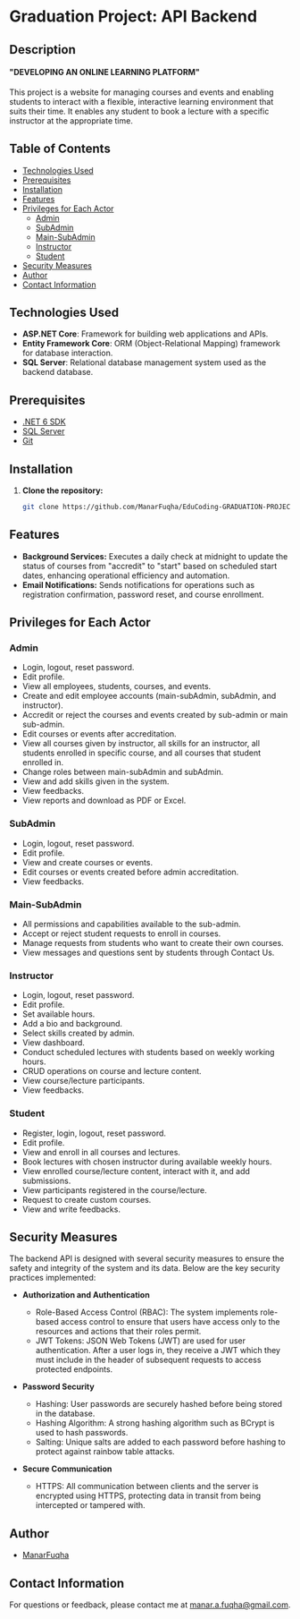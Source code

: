 # Graduation Project: API Backend

## Description
#### "DEVELOPING AN ONLINE LEARNING PLATFORM"
This project is a website for managing courses and events and enabling students to interact with a flexible, interactive learning environment that suits their time. It enables any student to book a lecture with a specific instructor at the appropriate time.

## Table of Contents
- [Technologies Used](#technologies-used)
- [Prerequisites](#prerequisites)
- [Installation](#installation)
- [Features](#features)
- [Privileges for Each Actor](#privileges-for-each-actor)
    - [Admin](#admin)
    - [SubAdmin](#subadmin)
    - [Main-SubAdmin](#main-subadmin)
    - [Instructor](#instructor)
    - [Student](#student)
- [Security Measures](#security-measures)
- [Author](#author)
- [Contact Information](#contact-information)

## Technologies Used
- **ASP.NET Core**: Framework for building web applications and APIs.
- **Entity Framework Core**: ORM (Object-Relational Mapping) framework for database interaction.
- **SQL Server**: Relational database management system used as the backend database.

## Prerequisites
- [.NET 6 SDK](https://dotnet.microsoft.com/download/dotnet/6.0)
- [SQL Server](https://www.microsoft.com/en-us/sql-server/sql-server-downloads)
- [Git](https://git-scm.com/downloads)

## Installation

1. **Clone the repository:**
   ```sh
   git clone https://github.com/ManarFuqha/EduCoding-GRADUATION-PROJECT.git

## Features

- **Background Services:** Executes a daily check at midnight to update the status of courses from "accredit" to "start" based on scheduled start dates, enhancing operational efficiency and automation.
- **Email Notifications:** Sends notifications for operations such as registration confirmation, password reset, and course enrollment.

## Privileges for Each Actor

### Admin
- Login, logout, reset password.
- Edit profile.
- View all employees, students, courses, and events.
- Create and edit employee accounts (main-subAdmin, subAdmin, and instructor).
- Accredit or reject the courses and events created by sub-admin or main sub-admin.
- Edit courses or events after accreditation.
- View all courses given by instructor, all skills for an instructor, all students enrolled in specific course, and all courses that student enrolled in.
- Change roles between main-subAdmin and subAdmin.
- View and add skills given in the system.
- View feedbacks.
- View reports and download as PDF or Excel.

### SubAdmin
- Login, logout, reset password.
- Edit profile.
- View and create courses or events.
- Edit courses or events created before admin accreditation.
- View feedbacks.

### Main-SubAdmin
- All permissions and capabilities available to the sub-admin.
- Accept or reject student requests to enroll in courses.
- Manage requests from students who want to create their own courses.
- View messages and questions sent by students through Contact Us.

### Instructor
- Login, logout, reset password.
- Edit profile.
- Set available hours.
- Add a bio and background.
- Select skills created by admin.
- View dashboard.
- Conduct scheduled lectures with students based on weekly working hours.
- CRUD operations on course and lecture content.
- View course/lecture participants.
- View feedbacks.

### Student
- Register, login, logout, reset password.
- Edit profile.
- View and enroll in all courses and lectures.
- Book lectures with chosen instructor during available weekly hours.
- View enrolled course/lecture content, interact with it, and add submissions.
- View participants registered in the course/lecture.
- Request to create custom courses.
- View and write feedbacks.

## Security Measures

The backend API is designed with several security measures to ensure the safety and integrity of the system and its data. Below are the key security practices implemented:

- **Authorization and Authentication**
  - Role-Based Access Control (RBAC): The system implements role-based access control to ensure that users have access only to the resources and actions that their roles permit.
  - JWT Tokens: JSON Web Tokens (JWT) are used for user authentication. After a user logs in, they receive a JWT which they must include in the header of subsequent requests to access protected endpoints.

- **Password Security**
  - Hashing: User passwords are securely hashed before being stored in the database.
  - Hashing Algorithm: A strong hashing algorithm such as BCrypt is used to hash passwords.
  - Salting: Unique salts are added to each password before hashing to protect against rainbow table attacks.

- **Secure Communication**
  - HTTPS: All communication between clients and the server is encrypted using HTTPS, protecting data in transit from being intercepted or tampered with.

## Author 
 - [ManarFuqha](https://github.com/ManarFuqha)

## Contact Information

For questions or feedback, please contact me at [manar.a.fuqha@gmail.com](mailto:manar.a.fuqha@gmail.com).
